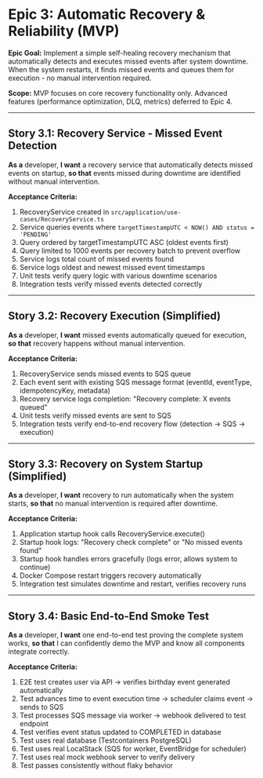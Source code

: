 # Epic 3: Automatic Recovery & Reliability (MVP)

**Epic Goal:** Implement a simple self-healing recovery mechanism that automatically detects and executes missed events after system downtime. When the system restarts, it finds missed events and queues them for execution - no manual intervention required.

**Scope:** MVP focuses on core recovery functionality only. Advanced features (performance optimization, DLQ, metrics) deferred to Epic 4.

---

## Story 3.1: Recovery Service - Missed Event Detection

**As a** developer,
**I want** a recovery service that automatically detects missed events on startup,
**so that** events missed during downtime are identified without manual intervention.

**Acceptance Criteria:**

1. RecoveryService created in `src/application/use-cases/RecoveryService.ts`
2. Service queries events where `targetTimestampUTC < NOW() AND status = 'PENDING'`
3. Query ordered by targetTimestampUTC ASC (oldest events first)
4. Query limited to 1000 events per recovery batch to prevent overflow
5. Service logs total count of missed events found
6. Service logs oldest and newest missed event timestamps
7. Unit tests verify query logic with various downtime scenarios
8. Integration tests verify missed events detected correctly

---

## Story 3.2: Recovery Execution (Simplified)

**As a** developer,
**I want** missed events automatically queued for execution,
**so that** recovery happens without manual intervention.

**Acceptance Criteria:**

1. RecoveryService sends missed events to SQS queue
2. Each event sent with existing SQS message format (eventId, eventType, idempotencyKey, metadata)
3. Recovery service logs completion: "Recovery complete: X events queued"
4. Unit tests verify missed events are sent to SQS
5. Integration tests verify end-to-end recovery flow (detection → SQS → execution)

---

## Story 3.3: Recovery on System Startup (Simplified)

**As a** developer,
**I want** recovery to run automatically when the system starts,
**so that** no manual intervention is required after downtime.

**Acceptance Criteria:**

1. Application startup hook calls RecoveryService.execute()
2. Startup hook logs: "Recovery check complete" or "No missed events found"
3. Startup hook handles errors gracefully (logs error, allows system to continue)
4. Docker Compose restart triggers recovery automatically
5. Integration test simulates downtime and restart, verifies recovery runs

---

## Story 3.4: Basic End-to-End Smoke Test

**As a** developer,
**I want** one end-to-end test proving the complete system works,
**so that** I can confidently demo the MVP and know all components integrate correctly.

**Acceptance Criteria:**

1. E2E test creates user via API → verifies birthday event generated automatically
2. Test advances time to event execution time → scheduler claims event → sends to SQS
3. Test processes SQS message via worker → webhook delivered to test endpoint
4. Test verifies event status updated to COMPLETED in database
5. Test uses real database (Testcontainers PostgreSQL)
6. Test uses real LocalStack (SQS for worker, EventBridge for scheduler)
7. Test uses real mock webhook server to verify delivery
8. Test passes consistently without flaky behavior
